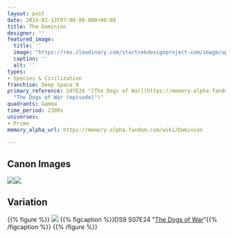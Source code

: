 ```yaml
---
layout: post
date: 2019-03-13T07:00:00.000+00:00
title: The Dominion
designer: ''
featured_image:
  title: ''
  image: "https://res.cloudinary.com/startrekdesignproject-com/image/upload/v1554920708/Dominion.png"
  caption: ''
  alt: ''
types:
- Species & Civilization
franchise: Deep Space 9
primary_reference: S07E24 "[The Dogs of War](https://memory-alpha.fandom.com/wiki/The_Dogs_of_War
  "The Dogs of War (episode)")"
quadrants: Gamma
time_period: 2300s
universes:
- Prime
memory_alpha_url: https://memory-alpha.fandom.com/wiki/Dominion

---
```

## Canon Images

![](https://res.cloudinary.com/startrekdesignproject-com/image/upload/v1552526435/DS9_7x24_The_Dogs_of_War_-_Breen-Dominion.jpg)![](https://res.cloudinary.com/startrekdesignproject-com/image/upload/v1552526435/DS9_7x25_What_You_leave_Behind_-_Dominion.jpg)

## Variation

{{% figure %}}
![](https://res.cloudinary.com/startrekdesignproject-com/image/upload/v1569882723/Dominion_Var-DS97x24.jpg) {{% figcaption %}}DS9 S07E24 "[The Dogs of War](https://memory-alpha.fandom.com/wiki/The_Dogs_of_War "The Dogs of War (episode)")"{{% /figcaption %}} {{% /figure %}}